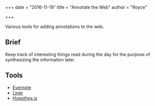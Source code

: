 +++
date = "2016-11-19"
title = "Annotate the Web"
author = "Royce"

+++

Various tools for adding annotations to the web.

<!--more--> 

## Brief

Keep track of interesting things read during the day for the purpose of synthesizing the information later. 


## Tools

- [Evernote](http://evernote.com)
- [Liner](http://getliner.com)
- [Hypothes.is](https://hypothes.is/)
